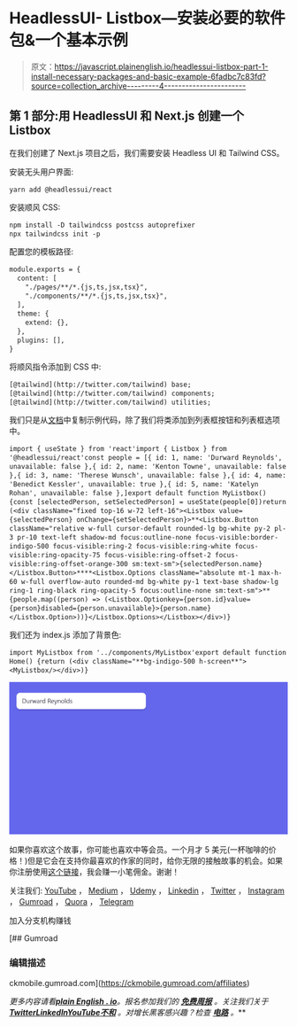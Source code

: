 # HeadlessUI- Listbox—安装必要的软件包&一个基本示例

> 原文：<https://javascript.plainenglish.io/headlessui-listbox-part-1-install-necessary-packages-and-basic-example-6fadbc7c83fd?source=collection_archive---------4----------------------->

## 第 1 部分:用 HeadlessUI 和 Next.js 创建一个 Listbox

在我们创建了 Next.js 项目之后，我们需要安装 Headless UI 和 Tailwind CSS。

安装无头用户界面:

```
yarn add @headlessui/react
```

安装顺风 CSS:

```
npm install -D tailwindcss postcss autoprefixer
npx tailwindcss init -p
```

配置您的模板路径:

```
module.exports = {
  content: [
    "./pages/**/*.{js,ts,jsx,tsx}",
    "./components/**/*.{js,ts,jsx,tsx}",
  ],
  theme: {
    extend: {},
  },
  plugins: [],
}
```

将顺风指令添加到 CSS 中:

```
[@tailwind](http://twitter.com/tailwind) base;
[@tailwind](http://twitter.com/tailwind) components;
[@tailwind](http://twitter.com/tailwind) utilities;
```

我们只是从[文档](https://headlessui.dev/react/listbox)中复制示例代码，除了我们将类添加到列表框按钮和列表框选项中。

```
import { useState } from 'react'import { Listbox } from '@headlessui/react'const people = [{ id: 1, name: 'Durward Reynolds', unavailable: false },{ id: 2, name: 'Kenton Towne', unavailable: false },{ id: 3, name: 'Therese Wunsch', unavailable: false },{ id: 4, name: 'Benedict Kessler', unavailable: true },{ id: 5, name: 'Katelyn Rohan', unavailable: false },]export default function MyListbox() {const [selectedPerson, setSelectedPerson] = useState(people[0])return (<div className="fixed top-16 w-72 left-16"><Listbox value={selectedPerson} onChange={setSelectedPerson}>**<Listbox.Button  className="relative w-full cursor-default rounded-lg bg-white py-2 pl-3 pr-10 text-left shadow-md focus:outline-none focus-visible:border-indigo-500 focus-visible:ring-2 focus-visible:ring-white focus-visible:ring-opacity-75 focus-visible:ring-offset-2 focus-visible:ring-offset-orange-300 sm:text-sm">{selectedPerson.name}</Listbox.Button>****<Listbox.Options className="absolute mt-1 max-h-60 w-full overflow-auto rounded-md bg-white py-1 text-base shadow-lg ring-1 ring-black ring-opacity-5 focus:outline-none sm:text-sm">**{people.map((person) => (<Listbox.Optionkey={person.id}value={person}disabled={person.unavailable}>{person.name}</Listbox.Option>))}</Listbox.Options></Listbox></div>)}
```

我们还为 index.js 添加了背景色:

```
import MyListbox from '../components/MyListbox'export default function Home() {return (<div className="**bg-indigo-500 h-screen**"><MyListbox/></div>)}
```

![](img/a31c6353091e0c400f3aab3544abf0fb.png)

如果你喜欢这个故事，你可能也喜欢中等会员。一个月才 5 美元(一杯咖啡的价格！)但是它会在支持你最喜欢的作家的同时，给你无限的接触故事的机会。如果你注册使用[这个链接](https://ckmobile.medium.com/membership)，我会赚一小笔佣金。谢谢！

关注我们: [YouTube](https://www.youtube.com/channel/UCu4-4FnutvSHVo9WHvq80Ww?sub_confirmation=1) ， [Medium](https://ckmobile.medium.com/) ， [Udemy](https://www.udemy.com/user/cyruschan2/) ， [Linkedin](https://www.linkedin.com/company/ckmobi/) ， [Twitter](https://twitter.com/ckmobilejavasc1) ， [Instagram](https://www.instagram.com/ckmobile8050) ， [Gumroad](https://app.gumroad.com/ckmobile) ， [Quora](https://ckmobile.quora.com/) ， [Telegram](https://t.me/ckmobi)

加入分支机构赚钱

[](https://ckmobile.gumroad.com/affiliates) [## Gumroad

### 编辑描述

ckmobile.gumroad.com](https://ckmobile.gumroad.com/affiliates) 

*更多内容请看*[***plain English . io***](https://plainenglish.io/)*。报名参加我们的* [***免费周报***](http://newsletter.plainenglish.io/) *。关注我们关于*[***Twitter***](https://twitter.com/inPlainEngHQ)[***LinkedIn***](https://www.linkedin.com/company/inplainenglish/)*[***YouTube***](https://www.youtube.com/channel/UCtipWUghju290NWcn8jhyAw)*[***不和***](https://discord.gg/GtDtUAvyhW) *。对增长黑客感兴趣？检查* [***电路***](https://circuit.ooo/) *。***